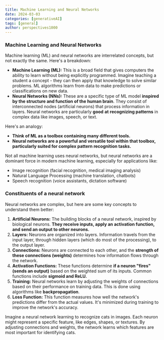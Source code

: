 ```yaml
---
title: Machine Learning and Neural Networks
date: 2024-03-03
categories: [generativeAI]
tags: [general]
author: perspectives1000
---
```


### Machine Learning and Neural Networks

Machine learning (ML) and neural networks are interrelated concepts, but not exactly the same. Here's a breakdown:

- **Machine Learning (ML):** This is a broad field that gives computers the ability to learn without being explicitly programmed. Imagine teaching a student a concept - they can then apply that knowledge to solve similar problems. ML algorithms learn from data to make predictions or classifications on new data.
- **Neural Networks (NNs):** These are a specific type of ML model **inspired by the structure and function of the human brain**. They consist of interconnected nodes (artificial neurons) that process information in layers. Neural networks are particularly **good** **at** **recognizing patterns** in complex data like images, speech, or text.

Here's an analogy:

- **Think of ML as a toolbox containing many different tools.**
- **Neural networks are a powerful and versatile tool within that toolbox, particularly suited for complex pattern recognition tasks.**

Not all machine learning uses neural networks, but neural networks are a dominant force in modern machine learning, especially for applications like:

- Image recognition (facial recognition, medical imaging analysis)
- Natural Language Processing (machine translation, chatbots)
- Speech recognition (voice assistants, dictation software)

### Constituents of a neural network

Neural networks are complex, but here are some key concepts to understand them better:

1. **Artificial Neurons:** The building blocks of a neural network, inspired by biological neurons. **They receive inputs, apply an activation function, and send an output to other neurons.**
2. **Layers:** Neurons are organized into layers. Information travels from the input layer, through hidden layers (which do most of the processing), to the output layer.
3. **Connections:** Neurons are connected to each other, and the **strength of these connections (weights)** determines how information flows through the network.
4. **Activation Functions:** These functions determine **if a neuron "fires" (sends an output)** based on the weighted sum of its inputs. Common functions include **sigmoid and ReLU.**
5. **Training:** Neural networks learn by adjusting the weights of connections based on their performance on training data. This is done using algorithms like **backpropagation**.
6. **Loss Function:** This function measures how well the network's predictions differ from the actual values. It's minimized during training to improve the network's accuracy.

Imagine a neural network learning to recognize cats in images. Each neuron might represent a specific feature, like edges, shapes, or textures. By adjusting connections and weights, the network learns which features are most important for identifying cats.
